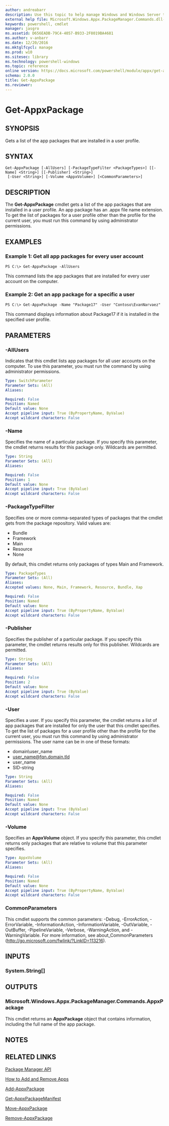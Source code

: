 ```yaml
---
author: andreabarr
description: Use this topic to help manage Windows and Windows Server technologies with Windows PowerShell.
external help file: Microsoft.Windows.Appx.PackageManager.Commands.dll-Help.xml
keywords: powershell, cmdlet
manager: jasgro
ms.assetid: D656EADB-79C4-4057-B933-2F8019BA4681
ms.author: v-anbarr
ms.date: 12/20/2016
ms.mktglfcycl: manage
ms.prod: w10
ms.sitesec: library
ms.technology: powershell-windows
ms.topic: reference
online version: https://docs.microsoft.com/powershell/module/appx/get-appxpackage
schema: 2.0.0
title: Get-AppxPackage
ms.reviewer:
---
```


# Get-AppxPackage

## SYNOPSIS
Gets a list of the app packages that are installed in a user profile.

## SYNTAX

```
Get-AppxPackage [-AllUsers] [-PackageTypeFilter <PackageTypes>] [[-Name] <String>] [[-Publisher] <String>]
 [-User <String>] [-Volume <AppxVolume>] [<CommonParameters>]
```

## DESCRIPTION
The **Get-AppxPackage** cmdlet gets a list of the app packages that are installed in a user profile.
An app package has an .appx file name extension.
To get the list of packages for a user profile other than the profile for the current user, you must run this command by using administrator permissions.

## EXAMPLES

### Example 1: Get all app packages for every user account
```
PS C:\> Get-AppxPackage -AllUsers
```

This command lists the app packages that are installed for every user account on the computer.

### Example 2: Get an app package for a specific a user
```
PS C:\> Get-AppxPackage -Name "Package17" -User "Contoso\EvanNarvaez"
```

This command displays information about Package17 if it is installed in the specified user profile.

## PARAMETERS

### -AllUsers
Indicates that this cmdlet lists app packages for all user accounts on the computer.
To use this parameter, you must run the command by using administrator permissions.

```yaml
Type: SwitchParameter
Parameter Sets: (All)
Aliases: 

Required: False
Position: Named
Default value: None
Accept pipeline input: True (ByPropertyName, ByValue)
Accept wildcard characters: False
```

### -Name
Specifies the name of a particular package.
If you specify this parameter, the cmdlet returns results for this package only.
Wildcards are permitted.

```yaml
Type: String
Parameter Sets: (All)
Aliases: 

Required: False
Position: 1
Default value: None
Accept pipeline input: True (ByValue)
Accept wildcard characters: False
```

### -PackageTypeFilter
Specifies one or more comma-separated types of packages that the cmdlet gets from the package repository.
Valid values are: 

- Bundle
- Framework
- Main
- Resource
- None

By default, this cmdlet returns only packages of types Main and Framework.

```yaml
Type: PackageTypes
Parameter Sets: (All)
Aliases: 
Accepted values: None, Main, Framework, Resource, Bundle, Xap

Required: False
Position: Named
Default value: None
Accept pipeline input: True (ByPropertyName, ByValue)
Accept wildcard characters: False
```

### -Publisher
Specifies the publisher of a particular package.
If you specify this parameter, the cmdlet returns results only for this publisher.
Wildcards are permitted.

```yaml
Type: String
Parameter Sets: (All)
Aliases: 

Required: False
Position: 2
Default value: None
Accept pipeline input: True (ByValue)
Accept wildcard characters: False
```

### -User
Specifies a user.
If you specify this parameter, the cmdlet returns a list of app packages that are installed for only the user that this cmdlet specifies.
To get the list of packages for a user profile other than the profile for the current user, you must run this command by using administrator permissions.
The user name can be in one of these formats: 

- domain\user_name
- user_name@fqn.domain.tld
- user_name
- SID-string

```yaml
Type: String
Parameter Sets: (All)
Aliases: 

Required: False
Position: Named
Default value: None
Accept pipeline input: True (ByValue)
Accept wildcard characters: False
```

### -Volume
Specifies an **AppxVolume** object.
If you specify this parameter, this cmdlet returns only packages that are relative to volume that this parameter specifies.

```yaml
Type: AppxVolume
Parameter Sets: (All)
Aliases: 

Required: False
Position: Named
Default value: None
Accept pipeline input: True (ByPropertyName, ByValue)
Accept wildcard characters: False
```

### CommonParameters
This cmdlet supports the common parameters: -Debug, -ErrorAction, -ErrorVariable, -InformationAction, -InformationVariable, -OutVariable, -OutBuffer, -PipelineVariable, -Verbose, -WarningAction, and -WarningVariable. For more information, see about_CommonParameters (http://go.microsoft.com/fwlink/?LinkID=113216).

## INPUTS

### System.String[]

## OUTPUTS

### Microsoft.Windows.Appx.PackageManager.Commands.AppxPackage
This cmdlet returns an **AppxPackage** object that contains information, including the full name of the app package.

## NOTES

## RELATED LINKS

[Package Manager API](http://go.microsoft.com/fwlink/?LinkId=245447)

[How to Add and Remove Apps](http://go.microsoft.com/fwlink/?LinkID=231020)

[Add-AppxPackage](./Add-AppxPackage.md)

[Get-AppxPackageManifest](./Get-AppxPackageManifest.md)

[Move-AppxPackage](./Move-AppxPackage.md)

[Remove-AppxPackage](./Remove-AppxPackage.md)

